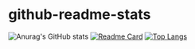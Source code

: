 # github-readme-stats
![Anurag's GitHub stats](https://github-readme-stats.vercel.app/api?username=lavprasad&show_icons=true&theme=github_dark)
[![Readme Card](https://github-readme-stats.vercel.app/api/pin/?username=lavprasad&repo=github-readme-stats)](https://github.com/lavprasad/github-readme-stats&show_owner=true)
[![Top Langs](https://github-readme-stats.vercel.app/api/top-langs/?username=lavprasad&langs_count=8)](https://github.com/lavprasad/github-readme-stats)

